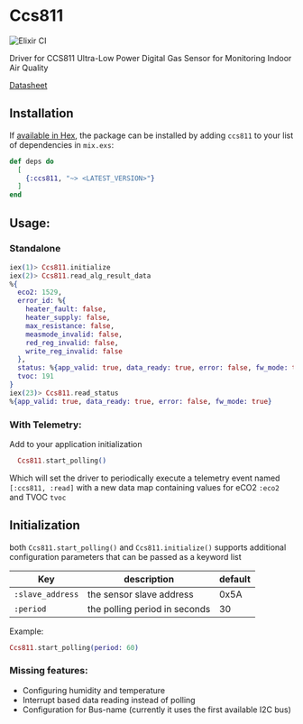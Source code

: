 # Ccs811

![Elixir CI](https://github.com/Efesto/ccs811/workflows/Elixir%20CI/badge.svg)

Driver for CCS811 Ultra-Low Power Digital Gas Sensor for Monitoring Indoor Air Quality

[Datasheet](https://cdn.sparkfun.com/assets/learn_tutorials/1/4/3/CCS811_Datasheet-DS000459.pdf)

## Installation

If [available in Hex](https://hex.pm/docs/publish), the package can be installed
by adding `ccs811` to your list of dependencies in `mix.exs`:

```elixir
def deps do
  [
    {:ccs811, "~> <LATEST_VERSION>"}
  ]
end
```

## Usage:
### Standalone
```elixir
iex(1)> Ccs811.initialize
iex(2)> Ccs811.read_alg_result_data
%{
  eco2: 1529,
  error_id: %{
    heater_fault: false,
    heater_supply: false,
    max_resistance: false,
    measmode_invalid: false,
    red_reg_invalid: false,
    write_reg_invalid: false
  },
  status: %{app_valid: true, data_ready: true, error: false, fw_mode: true},
  tvoc: 191
}
iex(23)> Ccs811.read_status
%{app_valid: true, data_ready: true, error: false, fw_mode: true}
```

### With Telemetry:

Add to your application initialization

```elixir
  Ccs811.start_polling()
```

Which will set the driver to periodically execute a telemetry event named `[:ccs811, :read]` 
with a new data map containing values for eCO2 `:eco2` and TVOC `tvoc`

## Initialization

both `Ccs811.start_polling()` and `Ccs811.initialize()` supports additional configuration parameters that can be passed as a keyword list

|Key|description|default
|---|---|-----|
|`:slave_address`|the sensor slave address|0x5A
|`:period`|the polling period in seconds|30

Example:

```elixir
Ccs811.start_polling(period: 60)
```


### Missing features:
- Configuring humidity and temperature
- Interrupt based data reading instead of polling
- Configuration for Bus-name (currently it uses the first available I2C bus)
